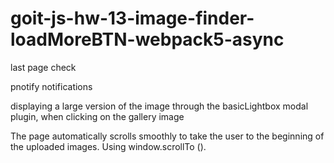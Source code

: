 # goit-js-hw-13-image-finder-loadMoreBTN-webpack5-async

last page check

pnotify notifications

displaying a large version of the image through the basicLightbox modal plugin, when clicking on the gallery image

The page automatically scrolls smoothly to take the user to the beginning of the uploaded images. Using window.scrollTo ().